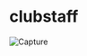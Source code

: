 # clubstaff

![Capture](https://user-images.githubusercontent.com/64751219/85641482-b2b9f800-b65c-11ea-80d0-c63e880f4a92.PNG)

